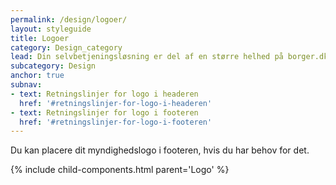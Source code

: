 ```yaml
---
permalink: /design/logoer/
layout: styleguide
title: Logoer
category: Design_category
lead: Din selvbetjeningsløsning er del af en større helhed på borger.dk og Virk, dette kommunikeres bl.a. via portalens logo i headeren.
subcategory: Design
anchor: true
subnav:
- text: Retningslinjer for logo i headeren
  href: '#retningslinjer-for-logo-i-headeren'
- text: Retningslinjer for logo i footeren
  href: '#retningslinjer-for-logo-i-footeren'
---
```


Du kan placere dit myndighedslogo i footeren, hvis du har behov for det.

{% include child-components.html parent='Logo' %}
